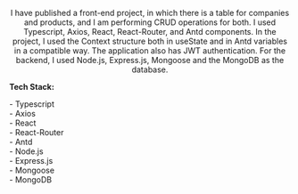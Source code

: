 <p align="center"> I have published a front-end project, in which there is a table for companies and products, and I am performing CRUD operations for both. I used Typescript, Axios, React, React-Router, and Antd components. In the project, I used the Context structure both in useState and in Antd variables in a compatible way. The application also has JWT authentication. For the backend, I used Node.js, Express.js, Mongoose and the MongoDB as the database. </p>

<b>Tech Stack: </b>

<p align="left">
- Typescript  <br/>
- Axios  <br/>
- React <br/>
- React-Router <br/>
- Antd <br/>
- Node.js  <br/>
- Express.js <br/>
- Mongoose <br/>
- MongoDB <br/>
</p>
